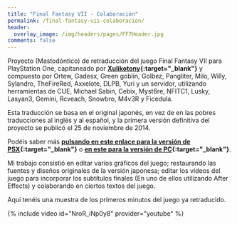 ```yaml
---
title: "Final Fantasy VII - Colaboración"
permalink: /final-fantasy-vii-colaboracion/
header:
  overlay_image: /img/headers/pages/FF7Header.jpg
comments: false
---
```

Proyecto (Mastodóntico) de retraducción del juego Final Fantasy VII para PlayStation One, 
capitaneado por **[Xulikotony](http://traduccionesxt.blogspot.com.es/){:target="_blank"}** y compuesto por 
Ortew, Gadesx, Green goblin, Golbez, Pangliter, Milo, Willy, Sylandro, TheFireRed, Axxelote, 
DLPB, Yuri y un servidor, utilizando herramientas de CUE, Michael Sabin, Cebix, Myst6re, NFITC1, 
Lusky, Lasyan3, Gemini, Rcveach, Snowbro, M4v3R y Ficedula.

Esta traducción se basa en el original japonés, en vez de en las pobres traducciones al inglés y 
al español, y la primera versión definitiva del proyecto se publicó el 25 de noviembre de 2014.

Podéis saber más **[pulsando en este enlace para la versión de PSX](http://traduccionesxt.blogspot.com.es/2015/12/actualizacion-20-de-la-retraduccion.html){:target="_blank"}** o 
**[en este para la versión de PC](http://traduccionesxt.blogspot.com.es/2016/02/retraduccion-ff7-version-pc-98-2012-y.html){:target="_blank"}**.

Mi trabajo consistió en editar varios gráficos del juego; restaurando las fuentes y diseños originales 
de la versión japonesa; editar los vídeos del juego para incorporar los subtítulos finales (En uno de ellos 
utilizando After Effects) y colaborando en ciertos textos del juego.

Aquí tenéis una muestra de los primeros minutos del juego ya retraducido.

{% include video id="NroR_iNp0y8" provider="youtube" %}
